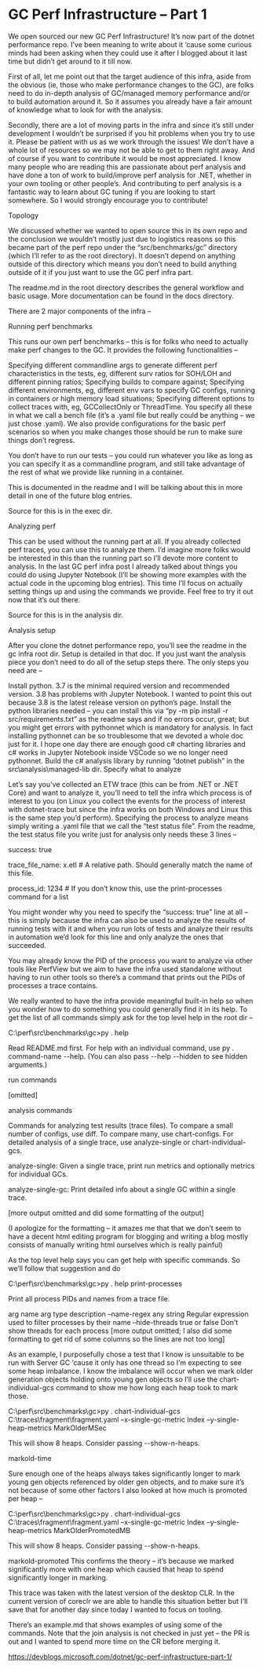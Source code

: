 <h1>GC Perf Infrastructure – Part 1</h1>

We open sourced our new GC Perf Infrastructure! It’s now part of the dotnet performance repo. I’ve been meaning to write about it ‘cause some curious minds had been asking when they could use it after I blogged about it last time but didn’t get around to it till now.

First of all, let me point out that the target audience of this infra, aside from the obvious (ie, those who make performance changes to the GC), are folks need to do in-depth analysis of GC/managed memory performance and/or to build automation around it. So it assumes you already have a fair amount of knowledge what to look for with the analysis.

Secondly, there are a lot of moving parts in the infra and since it’s still under development I wouldn’t be surprised if you hit problems when you try to use it. Please be patient with us as we work through the issues! We don’t have a whole lot of resources so we may not be able to get to them right away. And of course if you want to contribute it would be most appreciated. I know many people who are reading this are passionate about perf analysis and have done a ton of work to build/improve perf analysis for .NET, whether in your own tooling or other people’s. And contributing to perf analysis is a fantastic way to learn about GC tuning if you are looking to start somewhere. So I would strongly encourage you to contribute!

Topology

We discussed whether we wanted to open source this in its own repo and the conclusion we wouldn’t mostly just due to logistics reasons so this became part of the perf repo under the “src/benchmarks/gc” directory (which I’ll refer to as the root directory). It doesn’t depend on anything outside of this directory which means you don’t need to build anything outside of it if you just want to use the GC perf infra part.

The readme.md in the root directory describes the general workflow and basic usage. More documentation can be found in the docs directory.

There are 2 major components of the infra –

Running perf benchmarks

This runs our own perf benchmarks – this is for folks who need to actually make perf changes to the GC. It provides the following functionalities –

Specifying different commandline args to generate different perf characteristics in the tests, eg, different surv ratios for SOH/LOH and different pinning ratios;
Specifying builds to compare against;
Specifying different environments, eg, different env vars to specify GC configs, running in containers or high memory load situations;
Specifying different options to collect traces with, eg, GCCollectOnly or ThreadTime.
You specify all these in what we call a bench file (it’s a .yaml file but really could be anything – we just chose .yaml). We also provide configurations for the basic perf scenarios so when you make changes those should be run to make sure things don’t regress.

You don’t have to run our tests – you could run whatever you like as long as you can specify it as a commandline program, and still take advantage of the rest of what we provide like running in a container.

This is documented in the readme and I will be talking about this in more detail in one of the future blog entries.

Source for this is in the exec dir.

Analyzing perf

This can be used without the running part at all. If you already collected perf traces, you can use this to analyze them. I’d imagine more folks would be interested in this than the running part so I’ll devote more content to analysis. In the last GC perf infra post I already talked about things you could do using Jupyter Notebook (I’ll be showing more examples with the actual code in the upcoming blog entries). This time I’ll focus on actually setting things up and using the commands we provide. Feel free to try it out now that it’s out there.

Source for this is in the analysis dir.

Analysis setup

After you clone the dotnet performance repo, you’ll see the readme in the gc infra root dir. Setup is detailed in that doc. If you just want the analysis piece you don’t need to do all of the setup steps there. The only steps you need are –

Install python. 3.7 is the minimal required version and recommended version. 3.8 has problems with Jupyter Notebook. I wanted to point this out because 3.8 is the latest release version on python’s page.
Install the python libraries needed – you can install this via “py -m pip install -r src/requirements.txt” as the readme says and if no errors occur, great; but you might get errors with pythonnet which is mandatory for analysis. In fact installing pythonnet can be so troublesome that we devoted a whole doc just for it. I hope one day there are enough good c# charting libraries and c# works in Jupyter Notebook inside VSCode so we no longer need pythonnet.
Build the c# analysis library by running “dotnet publish” in the src\analysis\managed-lib dir.
Specify what to analyze

Let’s say you’ve collected an ETW trace (this can be from .NET or .NET Core) and want to analyze it, you’ll need to tell the infra which process is of interest to you (on Linux you collect the events for the process of interest with dotnet-trace but since the infra works on both Windows and Linux this is the same step you’d perform). Specifying the process to analyze means simply writing a .yaml file that we call the “test status file”. From the readme, the test status file you write just for analysis only needs these 3 lines –

success: true

trace_file_name: x.etl # A relative path. Should generally match the name of this file.

process_id: 1234 # If you don’t know this, use the print-processes command for a list


You might wonder why you need to specify the “success: true” line at all – this is simply because the infra can also be used to analyze the results of running tests with it and when you run lots of tests and analyze their results in automation we’d look for this line and only analyze the ones that succeeded.

You may already know the PID of the process you want to analyze via other tools like PerfView but we aim to have the infra used standalone without having to run other tools so there’s a command that prints out the PIDs of processes a trace contains.

We really wanted to have the infra provide meaningful built-in help so when you wonder how to do something you could generally find it in its help. To get the list of all commands simply ask for the top level help in the root dir –

C:\perf\src\benchmarks\gc>py . help

Read README.md first. For help with an individual command, use py . command-name --help. (You can also pass --help --hidden to see hidden arguments.)

run commands

[omitted]

analysis commands

Commands for analyzing test results (trace files). To compare a small number of configs, use diff. To compare many, use chart-configs. For detailed analysis of a single trace, use analyze-single or chart-individual-gcs.

analyze-single: Given a single trace, print run metrics and optionally metrics for individual GCs.

analyze-single-gc: Print detailed info about a single GC within a single trace.

[more output omitted and did some formatting of the output]

 

(I apologize for the formatting – it amazes me that that we don’t seem to have a decent html editing program for blogging and writing a blog mostly consists of manually writing html ourselves which is really painful)

As the top level help says you can get help with specific commands. So we’ll follow that suggestion and do

C:\perf\src\benchmarks\gc>py . help print-processes

Print all process PIDs and names from a trace file.

arg name	arg type	description
–name-regex	any string	Regular expression used to filter processes by their name
–hide-threads	true or false	Don’t show threads for each process
[more output omitted; I also did some formatting to get rid of some columns so the lines are not too long]

As an example, I purposefully chose a test that I know is unsuitable to be run with Server GC ‘cause it only has one thread so I’m expecting to see some heap imbalance. I know the imbalance will occur when we mark older generation objects holding onto young gen objects so I’ll use the chart-individual-gcs command to show me how long each heap took to mark those.

C:\perf\src\benchmarks\gc>py . chart-individual-gcs C:\traces\fragment\fragment.yaml –x-single-gc-metric Index –y-single-heap-metrics MarkOlderMSec

This will show 8 heaps. Consider passing --show-n-heaps.

markold-time

Sure enough one of the heaps always takes significantly longer to mark young gen objects referenced by older gen objects, and to make sure it’s not because of some other factors I also looked at how much is promoted per heap –


C:\perf\src\benchmarks\gc>py . chart-individual-gcs C:\traces\fragment\fragment.yaml –x-single-gc-metric Index –y-single-heap-metrics MarkOlderPromotedMB

This will show 8 heaps. Consider passing --show-n-heaps.

markold-promoted This confirms the theory – it’s because we marked significantly more with one heap which caused that heap to spend significantly longer in marking.

This trace was taken with the latest version of the desktop CLR. In the current version of coreclr we are able to handle this situation better but I’ll save that for another day since today I wanted to focus on tooling.

There’s an example.md that shows examples of using some of the commands. Note that the join analysis is not checked in just yet – the PR is out and I wanted to spend more time on the CR before merging it.

https://devblogs.microsoft.com/dotnet/gc-perf-infrastructure-part-1/